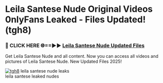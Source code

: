 # Leila Santese Nude Original Videos 0nlyFans Leaked - Files Updated! (tgh8)

<h3>🔴 CLICK HERE 🌐==►► <a href="https://tinyurl.com/4mcuefdz" rel="nofollow">Leila Santese Nude Updated Files</a></h3>

Get Leila Santese Nude and all content. Now you can access all videos and pictures of Leila Santese Nude. New Updated Files 2025!

[![tgh8](https://i.imgur.com/StAQSOY.gif)](https://tinyurl.com/4mcuefdz)
leila santese nude leaks<br>
leila santese leaked nudes